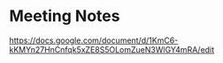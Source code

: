 # Meeting Notes
https://docs.google.com/document/d/1KmC6-kKMYn27HnCnfqk5xZE8S5OLomZueN3WlGY4mRA/edit
